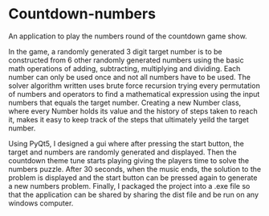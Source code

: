 # Countdown-numbers
An application to play the numbers round of the countdown game show.

In the game, a randomly generated 3 digit target number is to be constructed from 6 other randomly generated numbers using the basic math operations of adding, subtracting, multiplying and dividing. Each number can only be used once and not all numbers have to be used. The solver algorithm written uses brute force recursion trying every permutation of numbers and operators to find a mathematical expression using the input numbers that equals the target number. Creating a new Number class, where every Number holds its value and the history of steps taken to reach it, makes it easy to keep track of the steps that ultimately yeild the target number.

Using PyQt5, I designed a gui where after pressing the start button, the target and numbers are randomly generated and displayed. Then the countdown theme tune starts playing giving the players time to solve the numbers puzzle. After 30 seconds, when the music ends, the solution to the problem is displayed and the start button can be pressed again to generate a new numbers problem. Finally, I packaged the project into a .exe file so that the application can be shared by sharing the dist file and be run on any windows computer.
